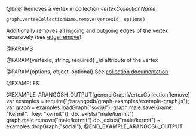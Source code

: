 

@brief Removes a vertex in collection *vertexCollectionName*

`graph.vertexCollectionName.remove(vertexId, options)`

Additionally removes all ingoing and outgoing edges of the vertex recursively
(see [edge remove](#remove-an-edge)).

@PARAMS

@PARAM{vertexId, string, required}
*_id* attribute of the vertex

@PARAM{options, object, optional}
See [collection documentation](../Documents/DocumentMethods.md)

@EXAMPLES

@EXAMPLE_ARANGOSH_OUTPUT{generalGraphVertexCollectionRemove}
  var examples = require("@arangodb/graph-examples/example-graph.js");
  var graph = examples.loadGraph("social");
  graph.male.save({name: "Kermit", _key: "kermit"});
  db._exists("male/kermit")
  graph.male.remove("male/kermit")
  db._exists("male/kermit")
~ examples.dropGraph("social");
@END_EXAMPLE_ARANGOSH_OUTPUT


